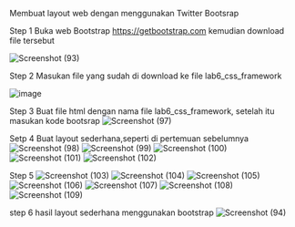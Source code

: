 Membuat layout web dengan menggunakan Twitter Bootsrap

Step 1
Buka web Bootstrap https://getbootstrap.com kemudian download file tersebut

![Screenshot (93)](https://user-images.githubusercontent.com/73973590/164745055-4308c30d-f7e3-4e18-8b16-f9ef257191f3.png)

Step 2
Masukan file yang sudah di download ke  file lab6_css_framework

![image](https://user-images.githubusercontent.com/73973590/164745494-2b7121e2-0eca-4095-aed8-9e0051e8e37a.png)

Step 3
Buat file html dengan nama file lab6_css_framework, setelah itu masukan kode bootsrap
![Screenshot (97)](https://user-images.githubusercontent.com/73973590/164911602-81e76834-3157-4129-848b-db5dfb36d662.png)

Setp 4
Buat layout sederhana,seperti di pertemuan sebelumnya 
![Screenshot (98)](https://user-images.githubusercontent.com/73973590/164911766-57c15c43-f149-469d-8010-93de61cc4233.png)
![Screenshot (99)](https://user-images.githubusercontent.com/73973590/164911776-e0bcd49a-1143-4d56-8855-f2db386216b8.png)
![Screenshot (100)](https://user-images.githubusercontent.com/73973590/164911784-81649a49-2da7-48eb-ac7b-4a528eff7ddf.png)
![Screenshot (101)](https://user-images.githubusercontent.com/73973590/164911786-1259813e-14cc-4e96-ba54-3ad87098f29c.png)
![Screenshot (102)](https://user-images.githubusercontent.com/73973590/164911792-b69920b3-4a3b-4734-a5f7-2cdf9a1b421f.png)

Step 5
![Screenshot (103)](https://user-images.githubusercontent.com/73973590/164911817-23669518-0edf-4f4d-b679-56094fa8dd53.png)
![Screenshot (104)](https://user-images.githubusercontent.com/73973590/164911822-f7bc96ea-3f43-43dd-93b8-7b604d77e5d3.png)
![Screenshot (105)](https://user-images.githubusercontent.com/73973590/164911829-1a958ff2-ce3d-40c1-b80e-290414ee4be0.png)
![Screenshot (106)](https://user-images.githubusercontent.com/73973590/164911832-6e454031-04c6-4267-a9c5-7b4a1bc026e3.png)
![Screenshot (107)](https://user-images.githubusercontent.com/73973590/164911836-2e3712f2-14a6-4959-a260-1219412405a7.png)
![Screenshot (108)](https://user-images.githubusercontent.com/73973590/164911841-970a0105-8ba2-427c-bd00-825f2fc0aedf.png)
![Screenshot (109)](https://user-images.githubusercontent.com/73973590/164911851-15741989-0b51-4623-9c9e-4c6ff6d22875.png)

step 6 hasil layout sederhana menggunakan bootstrap 
![Screenshot (94)](https://user-images.githubusercontent.com/73973590/164746563-1b489efe-e8b6-4dce-a526-27fe291cf611.png)
